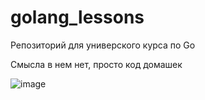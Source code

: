 # golang_lessons
Репозиторий для универского курса по Go

Смысла в нем нет, просто код домашек 

![image](https://github.com/lubarog13/golang_lessons/assets/74182541/1c5e2ec9-7b4a-4d80-a78d-e5d7fe2782c5)
